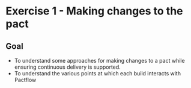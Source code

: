 # Exercise 1 - Making changes to the pact

## Goal

* To understand some approaches for making changes to a pact while ensuring continuous delivery is supported.
* To understand the various points at which each build interacts with Pactflow

[travis-ci]: https://travis-ci.com